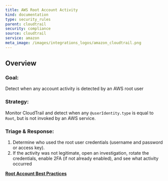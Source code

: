 ```yaml
---
title: AWS Root Account Activity
kind: documentation
type: security_rules
parent: cloudtrail
security: compliance
source: cloudtrail
service: amazon
meta_image: /images/integrations_logos/amazon_cloudtrail.png
---
```


## Overview

### **Goal:**
Detect when any account activity is detected by an AWS root user

### **Strategy:**
Monitor CloudTrail and detect when any `@userIdentity.type` is equal to `Root`, but is not invoked by an AWS service.

### **Triage & Response:**
1. Determine who used the root user credentials (username and password or access key).
2. If the activity was not legitimate, open an investigation, rotate the credentials, enable 2FA (if not already enabled), and see what activity occurred

**[Root Account Best Practices][1]**

[1]: https://docs.aws.amazon.com/IAM/latest/UserGuide/id_root-user.html
